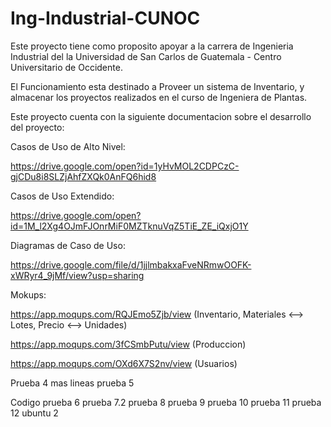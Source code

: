 # Ing-Industrial-CUNOC
Este proyecto tiene como proposito apoyar a la carrera de Ingenieria Industrial del la Universidad de San Carlos de Guatemala - Centro Universitario de Occidente.

El Funcionamiento esta destinado a Proveer un sistema de Inventario, y almacenar los proyectos realizados en el curso de Ingeniera de Plantas.

Este proyecto cuenta con la siguiente documentacion sobre el desarrollo del proyecto:

Casos de Uso de Alto Nivel:

https://drive.google.com/open?id=1yHvMOL2CDPCzC-gjCDu8i8SLZjAhfZXQk0AnFQ6hid8

Casos de Uso Extendido:

https://drive.google.com/open?id=1M_l2Xg4OJmFJOnrMiF0MZTknuVqZ5TiE_ZE_iQxjO1Y

Diagramas de Caso de Uso:

https://drive.google.com/file/d/1jjlmbakxaFveNRmwOOFK-xWRyr4_9jMf/view?usp=sharing

Mokups:

https://app.moqups.com/RQJEmo5Zjb/view  (Inventario, Materiales <--> Lotes, Precio <--> Unidades)

https://app.moqups.com/3fCSmbPutu/view  (Produccion)

https://app.moqups.com/OXd6X7S2nv/view  (Usuarios) 


Prueba 4
mas lineas
prueba 5

Codigo
prueba 6
prueba 7.2
prueba 8
prueba 9
prueba 10
prueba 11
prueba 12
ubuntu 2
